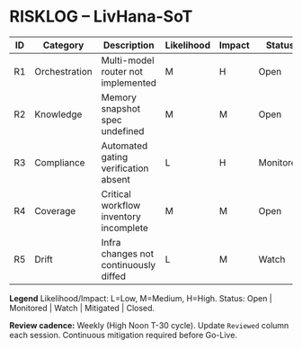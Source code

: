 # RISKLOG – LivHana-SoT

| ID | Category | Description | Likelihood | Impact | Status | Mitigation | Owner | Reviewed |
|----|----------|-------------|-----------|--------|--------|------------|-------|----------|
| R1 | Orchestration | Multi-model router not implemented | M | H | Open | Build baseline router + verification scripts | Liv | 2025-09-28 |
| R2 | Knowledge | Memory snapshot spec undefined | M | M | Open | Finalize `SNAPSHOT_SPEC.md` + automation | Liv | 2025-09-28 |
| R3 | Compliance | Automated gating verification absent | L | H | Monitored | Ship `check_age_gate.sh` + dashboard tile | Liv | 2025-09-28 |
| R4 | Coverage | Critical workflow inventory incomplete | M | M | Open | Populate `NSM_matrix.md` + enforce checker | Liv | 2025-09-28 |
| R5 | Drift | Infra changes not continuously diffed | L | M | Watch | Add infra plan check to CI (`check_infra_plan.sh`) | Liv | 2025-09-28 |

**Legend**  Likelihood/Impact: L=Low, M=Medium, H=High. Status: Open | Monitored | Watch | Mitigated | Closed.

**Review cadence:** Weekly (High Noon T-30 cycle). Update `Reviewed` column each session. Continuous mitigation required before Go-Live.
